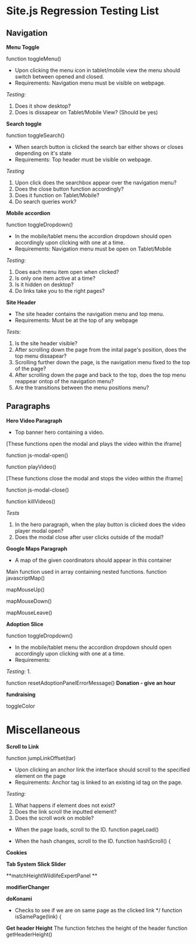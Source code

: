 # Site.js Regression Testing List

## Navigation

**Menu Toggle**

function toggleMenu()

* Upon clicking the menu icon in tablet/mobile view the menu should switch between opened and closed.
* Requirements: Navigation menu must be visible on webpage.

*Testing:*
1. Does it show desktop?
2. Does is dissapear on Tablet/Mobile View? (Should be yes)

**Search toggle**

function toggleSearch()

* When search button is clicked the search bar either shows or closes depending on it's state
* Requirements: Top header must be visible on webpage.

*Testing*
1. Upon click does the searchbox appear over the navigation menu? 
2. Does the close button function accordingly?
3. Does it function on Tablet/Mobile?
4. Do search queries work?

**Mobile accordion**

function toggleDropdown()

* In the mobile/tablet menu the accordion dropdown should open accordingly upon clicking with one at a time.
* Requirements: Navigation menu must be open on Tablet/Mobile

*Testing:*
1. Does each menu item open when clicked?
2. Is only one item active at a time?
3. Is it hidden on desktop?
4. Do links take you to the right pages?

**Site Header**
* The site header contains the navigation menu and top menu.
* Requirements: Must be at the top of any webpage

*Tests:*
1. Is the site header visible?
2. After scrolling down the page from the inital page's position, does the top menu dissapear? 
3. Scrolling further down the page, is the navigation menu fixed to the top of the page?
4. After scrolling down the page and back to the top, does the top menu reappear ontop of the navigation menu?
5. Are the transitions between the menu positions menu?

## Paragraphs

**Hero Video Paragraph**
* Top banner hero containing a video.

[These functions open the modal and plays the video within the iframe]

function js-modal-open()

function playVideo()

[These functions close the modal and stops the video within the iframe]

function js-modal-close()

function killVideos()

*Tests*
1. In the hero paragraph, when the play button is clicked does the video player modal open?
2. Does the modal close after user clicks outside of the modal?


**Google Maps Paragraph**
* A map of the given coordinators should appear in this container

Main function used in array containing nested functions.
function javascriptMap()

mapMouseUp()

mapMouseDown()

mapMouseLeave()

**Adoption Slice**

function toggleDropdown()

* In the mobile/tablet menu the accordion dropdown should open accordingly upon clicking with one at a time.
* Requirements: 

*Testing:*
1. 

function resetAdoptionPanelErrorMessage()
**Donation - give an hour**

**fundraising**

toggleColor


# Miscellaneous

**Scroll to Link**

function jumpLinkOffset(tar)

* Upon clicking an anchor link the interface should scroll to the specified element on the page
* Requirements: Anchor tag is linked to an existing id tag on the page.

 *Testing:*
1. What happens if element does not exist?
2. Does the link scroll the inputted element?
3. Does the scroll work on mobile?


 * When the page loads, scroll to the ID.
function pageLoad()

 * When the hash changes, scroll to the ID.
function hashScroll() {

**Cookies**

**Tab System**
**Slick Slider**

**matchHeightWildlifeExpertPanel **

**modifierChanger**


**doKonami**
 * Checks to see if we are on same page as the clicked link
 */
function isSamePage(link) {


**Get header Height**
The function fetches the height of the header
function getHeaderHeight()

